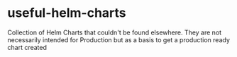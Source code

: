 # useful-helm-charts
Collection of Helm Charts that couldn't be found elsewhere. They are not necessarily intended for Production but as a basis to get a production ready chart created
